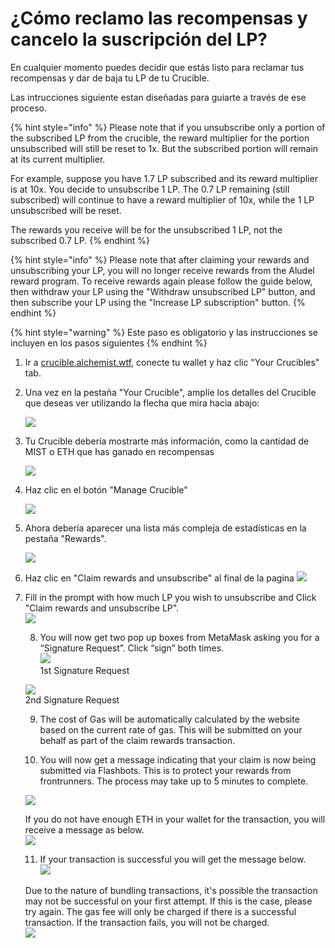 # ¿Cómo reclamo las recompensas y cancelo la suscripción del LP?

En cualquier momento puedes decidir que estás listo para reclamar tus recompensas y dar de baja tu LP de tu Crucible. 

Las intrucciones siguiente estan diseñadas para guiarte a través de ese proceso.

{% hint style="info" %}
Please note that if you unsubscribe only a portion of the subscribed LP from the crucible, the reward multiplier for the portion unsubscribed will still be reset to 1x. But the subscribed portion will remain at its current multiplier. 

For example, suppose you have 1.7 LP subscribed and its reward multiplier is at 10x. You decide to unsubscribe 1 LP. The 0.7 LP remaining \(still subscribed\) will continue to have a reward multiplier of 10x, while the 1 LP unsubscribed will be reset. 

The rewards you receive will be for the unsubscribed 1 LP, not the subscribed 0.7 LP.
{% endhint %}

{% hint style="info" %}
Please note that after claiming your rewards and unsubscribing your LP, you will no longer receive rewards from the Aludel reward program. To receive rewards again please follow the guide below, then withdraw your LP using the "Withdraw unsubscribed LP" button, and then subscribe your LP using the "Increase LP subscription" button.
{% endhint %}

{% hint style="warning" %}
Este paso es obligatorio y las instrucciones se incluyen en los pasos siguientes
{% endhint %}

1. Ir a [crucible.alchemist.wtf](https://crucible.alchemist.wtf/), conecte tu wallet y haz clic "Your Crucibles" tab.
2. Una vez en la pestaña "Your Crucible", amplíe los detalles del Crucible que deseas ver utilizando la flecha que mira hacia abajo:

   ![](../../.gitbook/assets/screenshot-2021-05-07-at-12.50.58.png) 

3. Tu Crucible debería mostrarte más información, como la cantidad de MIST o ETH que has ganado en recompensas

   ![](../../.gitbook/assets/screenshot-2021-05-07-at-12.50.42.png)   

4. Haz clic en el botón "Manage Crucible"

   ![](../../.gitbook/assets/screenshot-2021-05-07-at-12.51.04.png)   

5. Ahora debería aparecer una lista más compleja de estadísticas en la pestaña "Rewards".

    ![](../../.gitbook/assets/screenshot-2021-05-07-at-12.51.22.png)   

6. Haz clic en "Claim rewards and unsubscribe" al final de la pagina ![](../../.gitbook/assets/screenshot-2021-05-07-at-13.05.52.png)  
7. Fill in the prompt with how much LP you wish to unsubscribe and Click "Claim rewards and unsubscribe LP".  
   ![](../../.gitbook/assets/1.png)   


   8. You will now get two pop up boxes from MetaMask asking you for a “Signature Request”. Click “sign” both times.  
   ![](../../.gitbook/assets/2%20%282%29%20%282%29%20%281%29.png)   
   1st Signature Request

  
   ![](../../.gitbook/assets/3%20%281%29%20%285%29%20%281%29%20%284%29.png)  
    2nd Signature Request  


   9. The cost of Gas will be automatically calculated by the website based on the current rate of gas. This will be submitted on your behalf as part of the claim rewards transaction.



   10. You will now get a message indicating that your claim is now being submitted via Flashbots. This is to protect your rewards from frontrunners. The process may take up to 5 minutes to complete.

   ![](../../.gitbook/assets/4%20%281%29%20%282%29.png)  
  
   If you do not have enough ETH in your wallet for the transaction, you will receive a message as below.  
   ![](../../.gitbook/assets/edlin%20%281%29.png)  


   11. If your transaction is successful you will get the message below.  
   ![](../../.gitbook/assets/6.png)  
  
   Due to the nature of bundling transactions, it's possible the transaction may not be successful on your first attempt. If this is the case, please try again. The gas fee will only be charged if there is a successful transaction. If the transaction fails, you will not be charged.  
   ![](../../.gitbook/assets/7%20%281%29.png)


